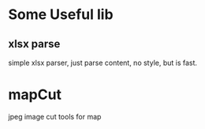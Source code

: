Some Useful lib
======

xlsx parse
-----

simple xlsx parser, just parse content, no style, but is fast.

mapCut
======

jpeg image cut tools for map